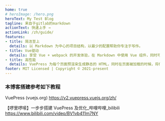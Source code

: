 ```yaml
---
home: true
# heroImage: /hero.png
heroText: My Test Blog
tagline: 来自于gitlab的markdown
actionText: 快速上手 →
actionLink: /zh/guide/
features:
- title: 简洁至上
  details: 以 Markdown 为中心的项目结构，以最少的配置帮助你专注于写作。
- title: Vue驱动
  details: 享受 Vue + webpack 的开发体验，在 Markdown 中使用 Vue 组件，同时可以使用 Vue 来开发自定义主题。
- title: 高性能
  details: VuePress 为每个页面预渲染生成静态的 HTML，同时在页面被加载的时候，将作为 SPA 运行。
footer: MIT Licensed | Copyright © 2021-present 
---
```


### 本博客搭建参考如下教程
VuePress (vuejs.org)
<https://v2.vuepress.vuejs.org/zh/>


【啰里啰嗦】一步步搭建 VuePress 及优化_哔哩哔哩_bilibili
<https://www.bilibili.com/video/BV1vb411m7NY>

